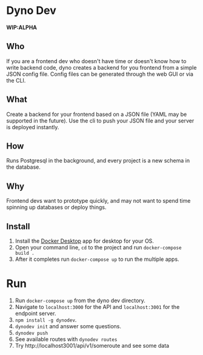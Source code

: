 # Dyno Dev

**WIP:ALPHA**

## Who 

If you are a frontend dev who doesn't have time or doesn't know how to write backend code, dyno creates a backend for you frontend from a simple JSON config file. Config files can be generated through the web GUI or via the CLI.

## What

Create a backend for your frontend based on a JSON file (YAML may be supported in the future). Use the cli to push your JSON file and your server is deployed instantly. 

## How

Runs Postgresql in the background, and every project is a new schema in the database. 

## Why

Frontend devs want to prototype quickly, and may not want to spend time spinning up databases or deploy things.

## Install

1. Install the [Docker Desktop](https://www.docker.com/products/docker-desktop) app for desktop for your OS.
1. Open your command line, `cd` to the project and run `docker-compose build .`
1. After it completes run `docker-compose up` to run the multiple apps. 

# Run
1. Run `docker-compose up` from the dyno dev directory.
1. Navigate to `localhost:3000` for the API and `localhost:3001` for the endpoint server.
1. `npm install -g dynodev`.
1. `dynodev init` and answer some questions.
1. `dynodev push`
1. See available routes with `dynodev routes`
1. Try http://localhost3001/api/v1/someroute and see some data
